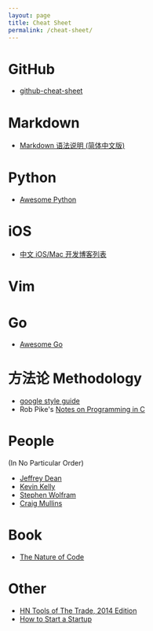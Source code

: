 ```yaml
---
layout: page
title: Cheat Sheet
permalink: /cheat-sheet/
---
```


GitHub
======
* [github-cheat-sheet](https://github.com/tiimgreen/github-cheat-sheet)

Markdown
========
* [Markdown 语法说明 (简体中文版)](http://wowubuntu.com/markdown/)

Python
======
* [Awesome Python](https://github.com/vinta/awesome-python)

iOS
===
* [中文 iOS/Mac 开发博客列表](https://github.com/tangqiaoboy/iOSBlogCN)

Vim
====




Go
===
* [Awesome Go](https://github.com/avelino/awesome-go)

方法论 Methodology
==================
* [google style guide](https://code.google.com/p/google-styleguide/)
* Rob Pike's [Notes on Programming in C](http://doc.cat-v.org/bell_labs/pikestyle)

People
======
(In No Particular Order)

* [Jeffrey Dean](http://research.google.com/people/jeff/)
* [Kevin Kelly](http://kk.org/)
* [Stephen Wolfram](http://blog.stephenwolfram.com/)
* [Craig Mullins](http://en.wikipedia.org/wiki/Craig_Mullins)

Book
====

* [The Nature of Code](http://natureofcode.com/)



Other
=====
* [HN Tools of The Trade, 2014 Edition](https://github.com/cjbarber/ToolsOfTheTrade)
* [How to Start a Startup](http://startupclass.samaltman.com/)

